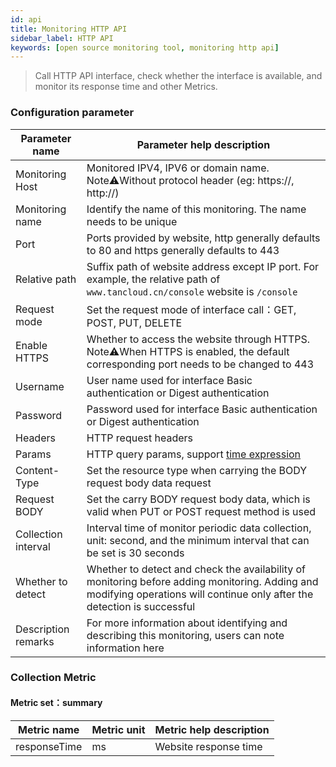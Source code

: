 ```yaml
---
id: api  
title: Monitoring HTTP API      
sidebar_label: HTTP API   
keywords: [open source monitoring tool, monitoring http api]
---
```


> Call HTTP API interface, check whether the interface is available, and monitor its response time and other Metrics.   

### Configuration parameter

| Parameter name      | Parameter help description |
| ----------- | ----------- |
| Monitoring Host     | Monitored IPV4, IPV6 or domain name. Note⚠️Without protocol header (eg: https://, http://) |
| Monitoring name     | Identify the name of this monitoring. The name needs to be unique |
| Port        | Ports provided by website, http generally defaults to 80 and https generally defaults to 443 |
| Relative path     | Suffix path of website address except IP port. For example, the relative path of `www.tancloud.cn/console` website is `/console` |
| Request mode     | Set the request mode of interface call：GET, POST, PUT, DELETE |
| Enable HTTPS   | Whether to access the website through HTTPS. Note⚠️When HTTPS is enabled, the default corresponding port needs to be changed to 443 |
| Username      | User name used for interface Basic authentication or Digest authentication |
| Password        | Password used for interface Basic authentication or Digest authentication |
| Headers        | HTTP request headers                                          |
| Params        | HTTP query params, support [time expression](time_expression) |
| Content-Type  | Set the resource type when carrying the BODY request body data request |
| Request BODY    | Set the carry BODY request body data, which is valid when PUT or POST request method is used |
| Collection interval   | Interval time of monitor periodic data collection, unit: second, and the minimum interval that can be set is 30 seconds |
| Whether to detect    | Whether to detect and check the availability of monitoring before adding monitoring. Adding and modifying operations will continue only after the detection is successful |
| Description remarks    | For more information about identifying and describing this monitoring, users can note information here |

### Collection Metric   

#### Metric set：summary  

| Metric name      | Metric unit | Metric help description |
| ----------- | ----------- | ----------- |
| responseTime   | ms | Website response time |

